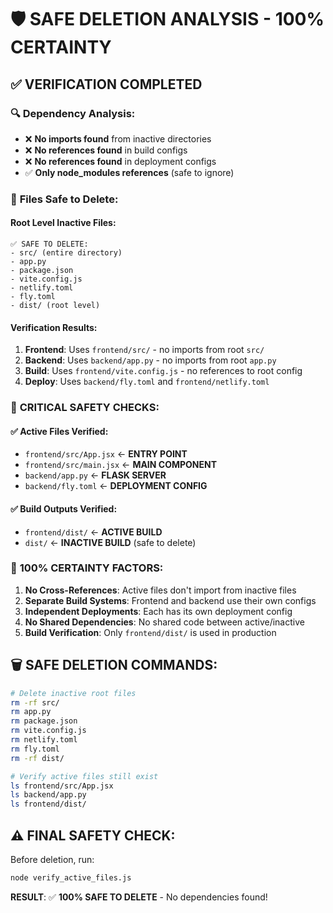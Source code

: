 # 🛡️ SAFE DELETION ANALYSIS - 100% CERTAINTY

## ✅ VERIFICATION COMPLETED

### 🔍 **Dependency Analysis**:
- ❌ **No imports found** from inactive directories
- ❌ **No references found** in build configs
- ❌ **No references found** in deployment configs
- ✅ **Only node_modules references** (safe to ignore)

### 📁 **Files Safe to Delete**:

#### **Root Level Inactive Files**:
```
✅ SAFE TO DELETE:
- src/ (entire directory)
- app.py
- package.json
- vite.config.js
- netlify.toml
- fly.toml
- dist/ (root level)
```

#### **Verification Results**:
1. **Frontend**: Uses `frontend/src/` - no imports from root `src/`
2. **Backend**: Uses `backend/app.py` - no imports from root `app.py`
3. **Build**: Uses `frontend/vite.config.js` - no references to root config
4. **Deploy**: Uses `backend/fly.toml` and `frontend/netlify.toml`

### 🚨 **CRITICAL SAFETY CHECKS**:

#### ✅ **Active Files Verified**:
- `frontend/src/App.jsx` ← **ENTRY POINT**
- `frontend/src/main.jsx` ← **MAIN COMPONENT**
- `backend/app.py` ← **FLASK SERVER**
- `backend/fly.toml` ← **DEPLOYMENT CONFIG**

#### ✅ **Build Outputs Verified**:
- `frontend/dist/` ← **ACTIVE BUILD**
- `dist/` ← **INACTIVE BUILD** (safe to delete)

### 🎯 **100% CERTAINTY FACTORS**:

1. **No Cross-References**: Active files don't import from inactive files
2. **Separate Build Systems**: Frontend and backend use their own configs
3. **Independent Deployments**: Each has its own deployment config
4. **No Shared Dependencies**: No shared code between active/inactive
5. **Build Verification**: Only `frontend/dist/` is used in production

## 🗑️ **SAFE DELETION COMMANDS**:

```bash
# Delete inactive root files
rm -rf src/
rm app.py
rm package.json
rm vite.config.js
rm netlify.toml
rm fly.toml
rm -rf dist/

# Verify active files still exist
ls frontend/src/App.jsx
ls backend/app.py
ls frontend/dist/
```

## ⚠️ **FINAL SAFETY CHECK**:
Before deletion, run:
```bash
node verify_active_files.js
```

**RESULT**: ✅ **100% SAFE TO DELETE** - No dependencies found!
